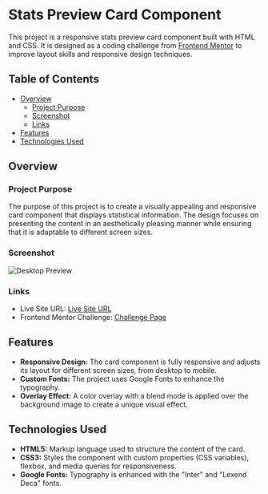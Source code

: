 # Stats Preview Card Component

This project is a responsive stats preview card component built with HTML and CSS. It is designed as a coding challenge from [Frontend Mentor](https://www.frontendmentor.io) to improve layout skills and responsive design techniques.

## Table of Contents

- [Overview](#overview)
  - [Project Purpose](#project-purpose)
  - [Screenshot](#screenshot)
  - [Links](#links)
- [Features](#features)
- [Technologies Used](#technologies-used)

## Overview

### Project Purpose

The purpose of this project is to create a visually appealing and responsive card component that displays statistical information. The design focuses on presenting the content in an aesthetically pleasing manner while ensuring that it is adaptable to different screen sizes.

### Screenshot

![Desktop Preview](./images/desktop-preview.png)

### Links

- Live Site URL: [Live Site URL](https://stats-preview-card-frontendmentor-13.netlify.app/)
- Frontend Mentor Challenge: [Challenge Page](https://www.frontendmentor.io/challenges/stats-preview-card-component)

## Features

- **Responsive Design:** The card component is fully responsive and adjusts its layout for different screen sizes, from desktop to mobile.
- **Custom Fonts:** The project uses Google Fonts to enhance the typography.
- **Overlay Effect:** A color overlay with a blend mode is applied over the background image to create a unique visual effect.

## Technologies Used

- **HTML5:** Markup language used to structure the content of the card.
- **CSS3:** Styles the component with custom properties (CSS variables), flexbox, and media queries for responsiveness.
- **Google Fonts:** Typography is enhanced with the "Inter" and "Lexend Deca" fonts.
